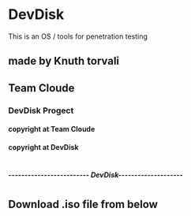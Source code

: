 # DevDisk
This is an OS / tools for penetration testing

## made by Knuth torvali
## Team Cloude

### DevDisk Progect

#### copyright at Team Cloude
#### copyright at DevDisk
# 
# 
##### ------------------------- DevDisk--------------------
# 
# 
## Download .iso file from below
